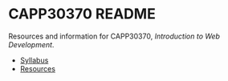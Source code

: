 # CAPP30370 README

Resources and information for CAPP30370, _Introduction to Web Development_.

- [Syllabus](syllabus.md)
- [Resources](resources.md)
